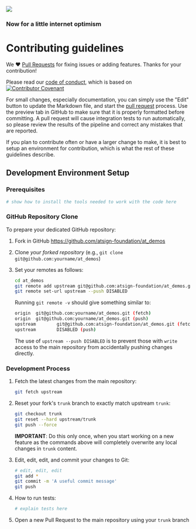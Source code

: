<img src="https://atsign.dev/assets/img/@dev.png?sanitize=true">

### Now for a little internet optimism

# Contributing guidelines

We :heart: [Pull Requests](https://help.github.com/articles/about-pull-requests/)
for fixing issues or adding features. Thanks for your contribution!

Please read our [code of conduct](code_of_conduct.md), which is based on
[![Contributor Covenant](https://img.shields.io/badge/Contributor%20Covenant-2.0-4baaaa.svg)](code_of_conduct.md)


For small changes, especially documentation, you can simply use the "Edit" button
to update the Markdown file, and start the
[pull request](https://help.github.com/articles/about-pull-requests/) process.
Use the preview tab in GitHub to make sure that it is properly
formatted before committing.
A pull request will cause integration tests to run automatically, so please review
the results of the pipeline and correct any mistakes that are reported.

If you plan to contribute often or have a larger change to make, it is best to
setup an environment for contribution, which is what the rest of these guidelines
describe.

## Development Environment Setup


### Prerequisites

   ```bash
   # show how to install the tools needed to work with the code here
   ```


### GitHub Repository Clone

To prepare your dedicated GitHub repository:

1. Fork in GitHub https://github.com/atsign-foundation/at_demos
2. Clone *your forked repository* (e.g., `git clone git@github.com:yourname/at_demos`)
3. Set your remotes as follows:

   ```bash
   cd at_demos
   git remote add upstream git@github.com:atsign-foundation/at_demos.git
   git remote set-url upstream --push DISABLED
   ```

   Running `git remote -v` should give something similar to:

   ```bash
   origin  git@github.com:yourname/at_demos.git (fetch)
   origin  git@github.com:yourname/at_demos.git (push)
   upstream        git@github.com:atsign-foundation/at_demos.git (fetch)
   upstream        DISABLED (push)
   ```

   The use of `upstream --push DISABLED` is to prevent those
   with `write` access to the main repository from accidentally pushing changes
   directly.
   
### Development Process

1. Fetch the latest changes from the main repository:

   ```bash
   git fetch upstream
   ```

1. Reset your fork's `trunk` branch to exactly match upstream `trunk`:

   ```bash
   git checkout trunk
   git reset --hard upstream/trunk
   git push --force
   ```

   **IMPORTANT**: Do this only once, when you start working on a new feature as
   the commands above will completely overwrite any local changes in `trunk` content.
1. Edit, edit, edit, and commit your changes to Git:

   ```bash
   # edit, edit, edit
   git add *
   git commit -m 'A useful commit message'
   git push
   ```

1. How to run tests:

   ```bash
   # explain tests here
   ```

1. Open a new Pull Request to the main repository using your `trunk` branch